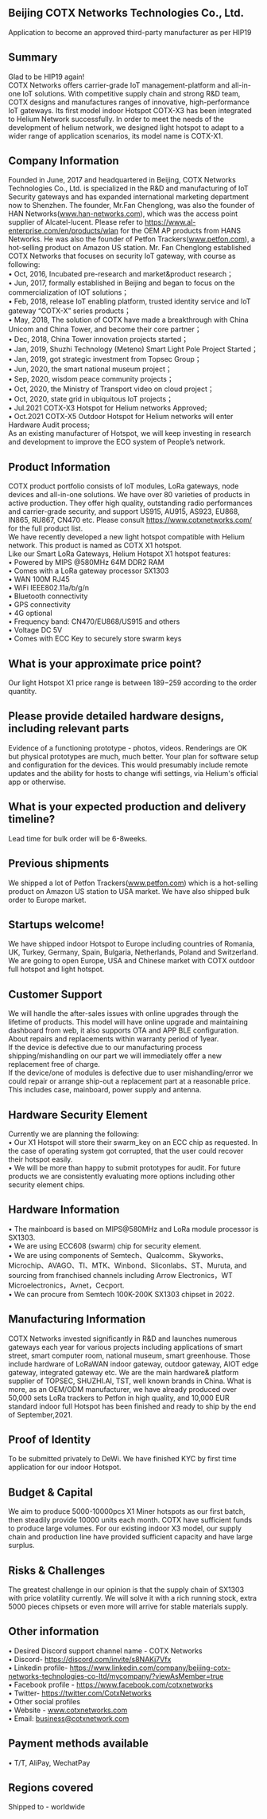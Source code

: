 ## Beijing COTX Networks Technologies Co., Ltd.
 
Application to become an approved third-party manufacturer as per HIP19
## Summary
Glad to be HIP19 again!  
COTX Networks offers carrier-grade IoT management-platform and all-in-one IoT solutions. With competitive supply chain and strong R&D team, COTX designs and manufactures ranges of innovative, high-performance IoT gateways. Its first model indoor Hotspot COTX-X3 has been integrated to Helium Network successfully. In order to meet the needs of the development of helium network, we designed light hotspot to adapt to a wider range of application scenarios, its model name is COTX-X1.
## Company Information
Founded in June, 2017 and headquartered in Beijing, COTX Networks Technologies Co., Ltd. is specialized in the R&D and manufacturing of IoT Security gateways and has expanded international marketing department now to Shenzhen. The founder, Mr.Fan Chenglong, was also the founder of HAN Networks(www.han-networks.com), which was the access point supplier of Alcatel-lucent. Please refer to https://www.al-enterprise.com/en/products/wlan for the OEM AP products from HANS Networks. He was also the founder of Petfon Trackers(www.petfon.com), a hot-selling product on Amazon US station. Mr. Fan Chenglong established COTX Networks that focuses on security IoT gateway, with course as following:  
•	Oct, 2016, Incubated pre-research and market&product research；  
•	Jun, 2017, formally established in Beijing and began to focus on the commercialization of IOT solutions；  
•	Feb, 2018, release IoT enabling platform, trusted identity service and IoT gateway “COTX-X” series products；  
•	May, 2018, The solution of COTX have made a breakthrough with China Unicom and China Tower, and become their core partner；  
•	Dec, 2018, China Tower innovation projects started；  
•	Jan, 2019, Shuzhi Technology (Meteno) Smart Light Pole Project Started；  
•	Jan, 2019, got strategic investment from Topsec Group；  
•	Jun, 2020, the smart national museum project；  
•	Sep, 2020, wisdom peace community projects；  
•	Oct, 2020, the Ministry of Transport video on cloud project；  
•	Oct, 2020, state grid in ubiquitous IoT projects；  
•	Jul.2021 COTX-X3 Hotspot for Helium networks Approved;  
•	Oct.2021 COTX-X5 Outdoor Hotspot for Helium networks will enter Hardware Audit process;  
As an existing manufacturer of Hotspot, we will keep investing in research and development to improve the ECO system of People’s network.  
## Product Information
COTX product portfolio consists of IoT modules, LoRa gateways, node devices and all-in-one solutions. We have over 80 varieties of products in active production. They offer high quality, outstanding radio performances and carrier-grade security, and support US915, AU915, AS923, EU868, IN865, RU867, CN470 etc. Please consult https://www.cotxnetworks.com/ for the full product list.  
We have recently developed a new light hotspot compatible with Helium network. This product is named as COTX X1 hotspot.  
Like our Smart LoRa Gateways, Helium Hotspot X1 hotspot features:  
•	Powered by MIPS @580MHz 64M DDR2 RAM  
•	Comes with a LoRa gateway processor SX1303  
•	WAN 100M RJ45  
•	WiFi IEEE802.11a/b/g/n  
•	Bluetooth connectivity  
•	GPS connectivity  
•	4G optional  
•	Frequency band: CN470/EU868/US915 and others  
•	Voltage DC 5V  
•	Comes with ECC Key to securely store swarm keys  

## What is your approximate price point?  
Our light Hotspot X1 price range is between 189$-259$ according to the order quantity.  
## Please provide detailed hardware designs, including relevant parts  
Evidence of a functioning prototype - photos, videos. Renderings are OK but physical prototypes are much, much better. Your plan for software setup and configuration for the devices. This would presumably include remote updates and the ability for hosts to change wifi settings, via Helium's official app or otherwise.  
## What is your expected production and delivery timeline?  
Lead time for bulk order will be 6-8weeks.  
## Previous shipments  
We shipped a lot of Petfon Trackers(www.petfon.com) which is a hot-selling product on Amazon US station to USA market. We have also shipped bulk order to Europe market.  
## Startups welcome!  
We have shipped indoor Hotspot to Europe including countries of Romania, UK, Turkey, Germany, Spain, Bulgaria, Netherlands, Poland and Switzerland. We are going to open Europe, USA and Chinese market with COTX outdoor full hotspot and light hotspot.  
## Customer Support  
We will handle the after-sales issues with online upgrades through the lifetime of products. This model will have online upgrade and maintaining dashboard from web, it also supports OTA and APP BLE configuration.  
About repairs and replacements within warranty period of 1year.  
If the device is defective due to our manufacturing process shipping/mishandling on our part we will immediately offer a new replacement free of charge.  
If the device/one of modules is defective due to user mishandling/error we could repair or arrange ship-out a replacement part at a reasonable price. This includes case, mainboard, power supply and antenna.  
## Hardware Security Element  
Currently we are planning the following:  
•	Our X1 Hotspot will store their swarm_key on an ECC chip as requested. In the case of operating system got corrupted, that the user could recover their hotspot easily.  
•	We will be more than happy to submit prototypes for audit. For future products we are consistently evaluating more options including other security element chips.  
## Hardware Information  
•	The mainboard is based on MIPS@580MHz and LoRa module processor is SX1303.  
•	We are using ECC608 (swarm) chip for security element.  
•	We are using components of Semtech、Qualcomm、Skyworks、Microchip、AVAGO、TI、MTK、Winbond、Sliconlabs、ST、Muruta, and sourcing from franchised channels including Arrow Electronics，WT Microelectronics，Avnet，Cecport.  
•	We can procure from Semtech 100K-200K SX1303 chipset in 2022.  
## Manufacturing Information  
COTX Networks invested significantly in R&D and launches numerous gateways each year for various projects including applications of smart street, smart computer room, national museum, smart greenhouse. Those include hardware of LoRaWAN indoor gateway, outdoor gateway, AIOT edge gateway, integrated gateway etc. We are the main hardware& platform supplier of TOPSEC, SHUZHI.AI, TST, well known brands in China. What is more, as an OEM/ODM manufacturer, we have already produced over 50,000 sets LoRa trackers to Petfon in high quality, and 10,000 EUR standard indoor full Hotspot has been finished and ready to ship by the end of September,2021.  
## Proof of Identity  
To be submitted privately to DeWi. We have finished KYC by first time application for our indoor Hotspot.  
## Budget & Capital  
We aim to produce 5000-10000pcs X1 Miner hotspots as our first batch, then steadily provide 10000 units each month. COTX have sufficient funds to produce large volumes. For our existing indoor X3 model, our supply chain and production line have provided sufficient capacity and have large surplus.  
## Risks & Challenges  
The greatest challenge in our opinion is that the supply chain of SX1303 with price volatility currently. We will solve it with a rich running stock, extra 5000 pieces chipsets or even more will arrive for stable materials supply.  
## Other information  
•	Desired Discord support channel name - COTX Networks  
•	Discord- https://discord.com/invite/s8NAKj7Vfx  
•	Linkedin profile- https://www.linkedin.com/company/beijing-cotx-networks-technologies-co-ltd/mycompany/?viewAsMember=true  
•	Facebook profile - https://www.facebook.com/cotxnetworks  
•	Twitter- https://twitter.com/CotxNetworks  
•	Other social profiles  
•	Website - www.cotxnetworks.com  
•	Email: business@cotxnetwork.com  
## Payment methods available 
•	T/T, AliPay, WechatPay  
## Regions covered  
Shipped to - worldwide  

